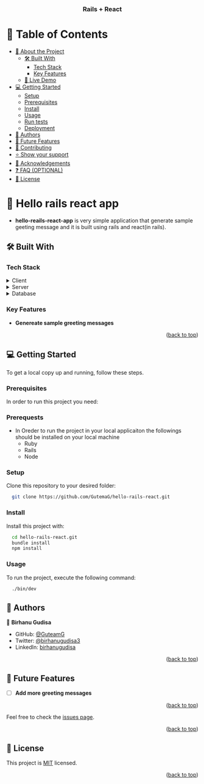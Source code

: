 <a name="readme-top"></a>

<!--
HOW TO USE:
This is an example of how you may give instructions on setting up your project locally.

Modify this file to match your project and remove sections that don't apply.

REQUIRED SECTIONS:
- Table of Contents
- About the Project
  - Built With
  - Live Demo
- Getting Started
- Authors
- Future Features
- Contributing
- Show your support
- Acknowledgements
- License

OPTIONAL SECTIONS:
- FAQ

After you're finished please remove all the comments and instructions!
-->

<div align="center">

  <h3><b>Rails + React</b></h3>

</div>

<!-- TABLE OF CONTENTS -->

# 📗 Table of Contents

- [📖 About the Project](#about-project)
  - [🛠 Built With](#built-with)
    - [Tech Stack](#tech-stack)
    - [Key Features](#key-features)
  - [🚀 Live Demo](#live-demo)
- [💻 Getting Started](#getting-started)
  - [Setup](#setup)
  - [Prerequisites](#prerequisites)
  - [Install](#install)
  - [Usage](#usage)
  - [Run tests](#run-tests)
  - [Deployment](#deployment)
- [👥 Authors](#authors)
- [🔭 Future Features](#future-features)
- [🤝 Contributing](#contributing)
- [⭐️ Show your support](#support)
- [🙏 Acknowledgements](#acknowledgements)
- [❓ FAQ (OPTIONAL)](#faq)
- [📝 License](#license)


# 📖 Hello rails react app <a name="about-project"></a>

- **hello-reails-react-app** is very simple application that generate sample geeting message and it is built using rails and react(in rails). 

## 🛠 Built With <a name="built-with"></a>

### Tech Stack <a name="tech-stack"></a>


<details>
  <summary>Client</summary>
  <ul>
    <li><a href="https://reactjs.org/">React.js</a></li>
  </ul>
</details>

<details>
  <summary>Server</summary>
  <ul>
    <li><a href="https://expressjs.com/">Ruby (Rails)</a></li>
  </ul>
</details>

<details>
<summary>Database</summary>
  <ul>
    <li><a href="https://www.postgresql.org/">PostgreSQL</a></li>
  </ul>
</details>

<!-- Features -->

### Key Features <a name="key-features"></a>


- **Genereate sample greeting messages**

<p align="right">(<a href="#readme-top">back to top</a>)</p>

<!-- LIVE DEMO -->


## 💻 Getting Started <a name="getting-started"></a>

To get a local copy up and running, follow these steps.

### Prerequisites

In order to run this project you need:

### Prerequests
* In Oreder to run the project in your local applicaiton the followings should be installed on your local machine
  - Ruby
  - Rails
  - Node
<!--
Example command:

```sh
 gem install rails
```
 -->

### Setup

Clone this repository to your desired folder:


```sh
  git clone https://github.com/GutemaG/hello-rails-react.git
```

### Install

Install this project with:


```sh
  cd hello-rails-react.git
  bundle install
  npm install

```

### Usage

To run the project, execute the following command:

```sh
  ./bin/dev

```

## 👥 Authors <a name="authors"></a>


👤 **Birhanu Gudisa**

- GitHub: [@GuteamG](https://github.com/GutemaG)
- Twitter: [@birhanugudisa3](https://twitter.com/birhanugudisa3)
- LinkedIn: [birhanugudisa](https://linkedin.com/in/birhanugudisa)


<p align="right">(<a href="#readme-top">back to top</a>)</p>


## 🔭 Future Features <a name="future-features"></a>

- [ ] **Add more greeting messages**

<p align="right">(<a href="#readme-top">back to top</a>)</p>

<!-- CONTRIBUTING -->

Feel free to check the [issues page](https://github.com/GutemaG/hello-rails-react.git/issue).

<p align="right">(<a href="#readme-top">back to top</a>)</p>

<!-- SUPPORT -->

## 📝 License <a name="license"></a>

This project is [MIT](./MIT.md) licensed.

<p align="right">(<a href="#readme-top">back to top</a>)</p>